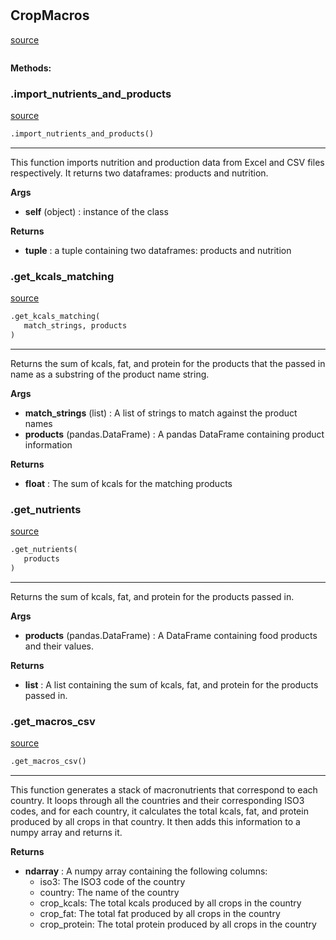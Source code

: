 #


## CropMacros
[source](https://github.com/allfed/allfed-integrated-model/blob/master/src/import_scripts_no_food_trade/create_crop_macros_csv.py/#L17)
```python 

```




**Methods:**


### .import_nutrients_and_products
[source](https://github.com/allfed/allfed-integrated-model/blob/master/src/import_scripts_no_food_trade/create_crop_macros_csv.py/#L44)
```python
.import_nutrients_and_products()
```

---
This function imports nutrition and production data from Excel and CSV files respectively.
It returns two dataframes: products and nutrition.


**Args**

* **self** (object) : instance of the class


**Returns**

* **tuple**  : a tuple containing two dataframes: products and nutrition


### .get_kcals_matching
[source](https://github.com/allfed/allfed-integrated-model/blob/master/src/import_scripts_no_food_trade/create_crop_macros_csv.py/#L82)
```python
.get_kcals_matching(
   match_strings, products
)
```

---
Returns the sum of kcals, fat, and protein for the products that the passed in
name as a substring of the product name string.


**Args**

* **match_strings** (list) : A list of strings to match against the product names
* **products** (pandas.DataFrame) : A pandas DataFrame containing product information


**Returns**

* **float**  : The sum of kcals for the matching products


### .get_nutrients
[source](https://github.com/allfed/allfed-integrated-model/blob/master/src/import_scripts_no_food_trade/create_crop_macros_csv.py/#L122)
```python
.get_nutrients(
   products
)
```

---
Returns the sum of kcals, fat, and protein for the products passed in.


**Args**

* **products** (pandas.DataFrame) : A DataFrame containing food products and their values.


**Returns**

* **list**  : A list containing the sum of kcals, fat, and protein for the products passed in.


### .get_macros_csv
[source](https://github.com/allfed/allfed-integrated-model/blob/master/src/import_scripts_no_food_trade/create_crop_macros_csv.py/#L178)
```python
.get_macros_csv()
```

---
This function generates a stack of macronutrients that correspond to each country.
It loops through all the countries and their corresponding ISO3 codes, and for each country,
it calculates the total kcals, fat, and protein produced by all crops in that country.
It then adds this information to a numpy array and returns it.


**Returns**

* **ndarray**  : A numpy array containing the following columns:
    - iso3: The ISO3 code of the country
    - country: The name of the country
    - crop_kcals: The total kcals produced by all crops in the country
    - crop_fat: The total fat produced by all crops in the country
    - crop_protein: The total protein produced by all crops in the country


